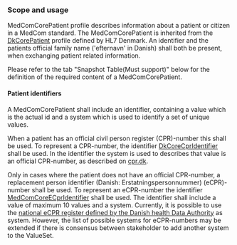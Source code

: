 ### Scope and usage 

MedComCorePatient profile describes information about a patient or citizen in a MedCom standard. 
The MedComCorePatient is inherited from the [DkCorePatient](https://hl7.dk/fhir/core/2.0.0/StructureDefinition-dk-core-patient.html) profile defined by HL7 Denmark. An identifier and the patients official family name ('efternavn' in Danish) shall both be present, when exchanging patient related information.  

Please refer to the tab "Snapshot Table(Must support)" below for the definition of the required content of a MedComCorePatient.

#### Patient identifiers

A MedComCorePatient shall include an identifier, containing a value which is the actual id and a system which is used to identify a set of unique values. 

When a patient has an official civil person register (CPR)-number this shall be used. To represent a CPR-number, the identifier [DkCoreCprIdentifier](https://hl7.dk/fhir/core/2.0.0/StructureDefinition-dk-core-cpr-identifier.html) shall be used. In the identifier the system is used to describes that value is an official CPR-number, as described on [cpr.dk](https://cpr.dk/).

Only in cases where the patient does not have an official CPR-number, a replacement person identifier (Danish: Erstatningspersonnummer) (eCPR)-number shall be used. To represent an eCPR-number the identifier [MedComCoreECprIdentifier](http://medcomfhir.dk/ig/core/StructureDefinition-medcom-core-ecpr-identifier.html) shall be used. The identifier shall include a value of maximum 10 values and a system. Currently, it is possible to use the [national eCPR register defined by the Danish health Data Authority](https://sundhedsdatastyrelsen.dk/da/registre-og-services/ecpr) as system. However, the list of possible systems for eCPR-numbers may be extended if there is consensus between stakeholder to add another system to the ValueSet.